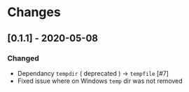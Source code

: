 # Changes

## [0.1.1] - 2020-05-08

### Changed

* Dependancy `tempdir` ( deprecated ) -> `tempfile` [#7]
* Fixed issue where on Windows `temp` dir was not removed

[#8]: https://github.com/actix/actix-web/pull/1422
